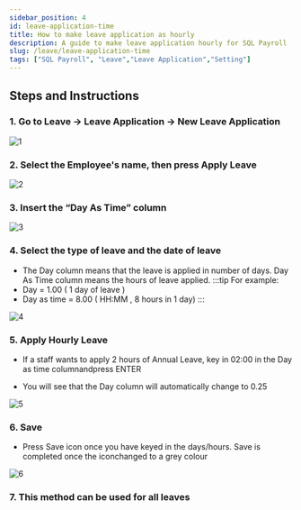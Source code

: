 ```yaml
---
sidebar_position: 4
id: leave-application-time
title: How to make leave application as hourly
description: A guide to make leave application hourly for SQL Payroll
slug: /leave/leave-application-time
tags: ["SQL Payroll", "Leave","Leave Application","Setting"]
---
```


## Steps and Instructions

### 1. Go to Leave -> Leave Application -> New Leave Application

![1](/img/leave/leave-application-time/1.png)

### 2. Select the Employee's name, then press Apply Leave

![2](/img/leave/leave-application-time/2.png)

### 3. Insert the “Day As Time” column

![3](/img/leave/leave-application-time/3.png)

### 4. Select the type of leave and the date of leave

- The Day column means that the leave is applied in number of days. Day As Time column means the hours of leave applied.
:::tip For example:
- Day = 1.00 ( 1 day of leave )
- Day as time = 8.00 ( HH:MM , 8 hours in 1 day)
:::

![4](/img/leave/leave-application-time/4.png)

### 5. Apply Hourly Leave

- If a staff wants to apply 2 hours of Annual Leave, key in 02:00 in the Day as time columnandpress ENTER

- You will see that the Day column will automatically change to 0.25

![5](/img/leave/leave-application-time/5.png)

### 6. Save

- Press Save icon once you have keyed in the days/hours. Save is completed once the iconchanged to a grey colour

![6](/img/leave/leave-application-time/6.png)

### 7. This method can be used for all leaves
